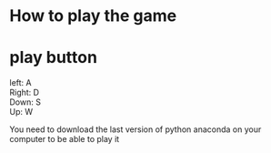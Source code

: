 # How to play the game

# play button

left: A <br>
Right: D <br>
Down: S <br>
Up: W <br>


You need to download the last version of python anaconda on your computer to be able to play it

